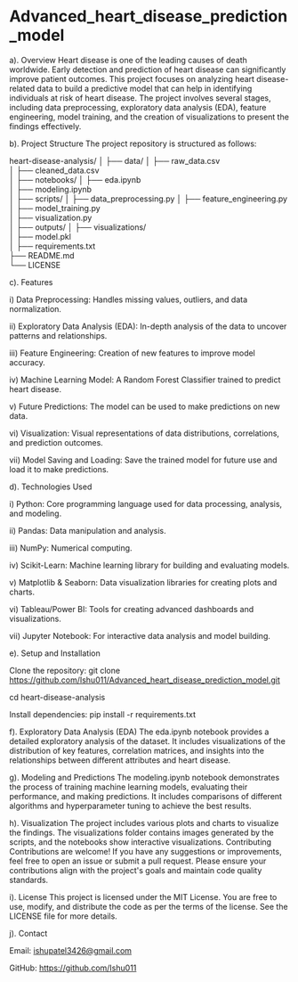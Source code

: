 # Advanced_heart_disease_prediction_model

a). Overview
Heart disease is one of the leading causes of death worldwide. Early detection and prediction of heart disease can significantly improve patient outcomes. This project focuses on analyzing heart disease-related data to build a predictive model that can help in identifying individuals at risk of heart disease. The project involves several stages, including data preprocessing, exploratory data analysis (EDA), feature engineering, model training, and the creation of visualizations to present the findings effectively.

b). Project Structure
The project repository is structured as follows:

heart-disease-analysis/
│
├── data/
│   ├── raw_data.csv          
│   ├── cleaned_data.csv      
│
├── notebooks/
│   ├── eda.ipynb            
│   ├── modeling.ipynb        
│
├── scripts/
│   ├── data_preprocessing.py 
│   ├── feature_engineering.py
│   ├── model_training.py     
│   ├── visualization.py      
│
├── outputs/
│   ├── visualizations/       
│   ├── model.pkl             
│
├── requirements.txt          
├── README.md                 
└── LICENSE             


c). Features

i) Data Preprocessing: Handles missing values, outliers, and data normalization.

ii) Exploratory Data Analysis (EDA): In-depth analysis of the data to uncover patterns and relationships.

iii) Feature Engineering: Creation of new features to improve model accuracy.

iv) Machine Learning Model: A Random Forest Classifier trained to predict heart disease.

v) Future Predictions: The model can be used to make predictions on new data.

vi) Visualization: Visual representations of data distributions, correlations, and prediction outcomes.

vii) Model Saving and Loading: Save the trained model for future use and load it to make predictions.


d). Technologies Used

i) Python: Core programming language used for data processing, analysis, and modeling.

ii) Pandas: Data manipulation and analysis.

iii) NumPy: Numerical computing.

iv) Scikit-Learn: Machine learning library for building and evaluating models.

v) Matplotlib & Seaborn: Data visualization libraries for creating plots and charts.

vi) Tableau/Power BI: Tools for creating advanced dashboards and visualizations.

vii) Jupyter Notebook: For interactive data analysis and model building.


e). Setup and Installation

Clone the repository:
git clone https://github.com/Ishu011/Advanced_heart_disease_prediction_model.git

cd heart-disease-analysis

Install dependencies:
pip install -r requirements.txt


f). Exploratory Data Analysis (EDA)
The eda.ipynb notebook provides a detailed exploratory analysis of the dataset. It includes visualizations of the distribution of key features, correlation matrices, and insights into the relationships between different attributes and heart disease.


g). Modeling and Predictions
The modeling.ipynb notebook demonstrates the process of training machine learning models, evaluating their performance, and making predictions. It includes comparisons of different algorithms and hyperparameter tuning to achieve the best results.


h). Visualization
The project includes various plots and charts to visualize the findings. The visualizations folder contains images generated by the scripts, and the notebooks show interactive visualizations.
Contributing
Contributions are welcome! If you have any suggestions or improvements, feel free to open an issue or submit a pull request. Please ensure your contributions align with the project's goals and maintain code quality standards.


i). License
This project is licensed under the MIT License. You are free to use, modify, and distribute the code as per the terms of the license. See the LICENSE file for more details.


j). Contact

Email: ishupatel3426@gmail.com

GitHub: https://github.com/Ishu011


